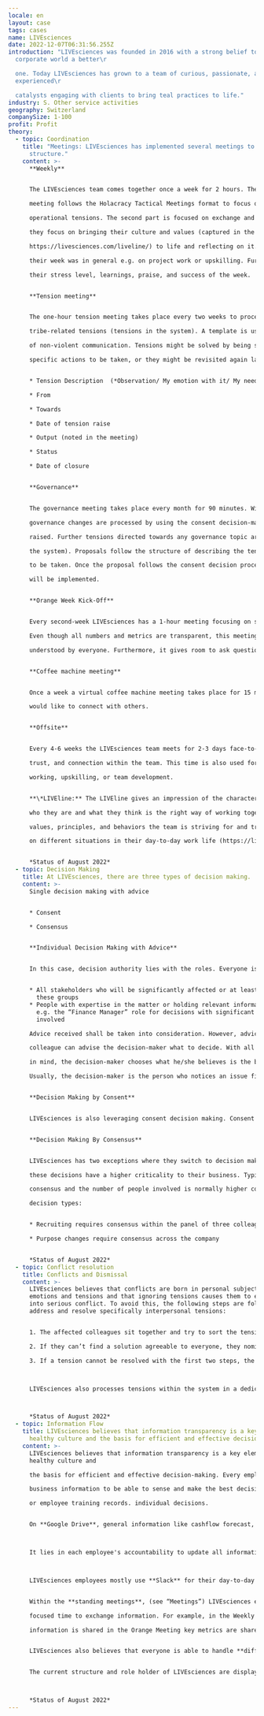 ```yaml
---
locale: en
layout: case
tags: cases
name: LIVEsciences
date: 2022-12-07T06:31:56.255Z
introduction: "LIVEsciences was founded in 2016 with a strong belief to make the
  corporate world a better\r

  one. Today LIVEsciences has grown to a team of curious, passionate, and
  experienced\r

  catalysts engaging with clients to bring teal practices to life."
industry: S. Other service activities
geography: Switzerland
companySize: 1-100
profit: Profit
theory:
  - topic: Coordination
    title: "Meetings: LIVEsciences has implemented several meetings to support its
      structure."
    content: >-
      **Weekly**


      The LIVEsciences team comes together once a week for 2 hours. The first part of the Weekly

      meeting follows the Holacracy Tactical Meetings format to focus on operational work and

      operational tensions. The second part is focused on exchange and connection. In this part,

      they focus on bringing their culture and values (captured in the LIVEline*

      https://livesciences.com/liveline/) to life and reflecting on it. Team members then share how

      their week was in general e.g. on project work or upskilling. Further team members can share

      their stress level, learnings, praise, and success of the week.


      **Tension meeting**


      The one-hour tension meeting takes place every two weeks to process all emotional

      tribe-related tensions (tensions in the system). A template is used which follows the structure

      of non-violent communication. Tensions might be solved by being shared and discussed,

      specific actions to be taken, or they might be revisited again later. 


      * Tension Description  (*Observation/ My emotion with it/ My need/ My wish*)

      * From

      * Towards

      * Date of tension raise

      * Output (noted in the meeting)

      * Status

      * Date of closure


      **Governance**


      The governance meeting takes place every month for 90 minutes. Within this meeting,

      governance changes are processed by using the consent decision-making after a proposal is

      raised. Further tensions directed towards any governance topic are processed (tensions on

      the system). Proposals follow the structure of describing the tension, proposal and next steps

      to be taken. Once the proposal follows the consent decision process the governance decision

      will be implemented.


      **Orange Week Kick-Off**


      Every second-week LIVEsciences has a 1-hour meeting focusing on several financial metrics.

      Even though all numbers and metrics are transparent, this meeting ensures that information is

      understood by everyone. Furthermore, it gives room to ask questions and discuss.


      **Coffee machine meeting**


      Once a week a virtual coffee machine meeting takes place for 15 minutes for anyone that

      would like to connect with others.


      **Offsite**


      Every 4-6 weeks the LIVEsciences team meets for 2-3 days face-to-face to create belonging,

      trust, and connection within the team. This time is also used for some efficient face-to-face

      working, upskilling, or team development.


      **\*LIVEline:** The LIVEline gives an impression of the character of LIVEsciences. It summarises

      who they are and what they think is the right way of working together. For example, it includes

      values, principles, and behaviors the team is striving for and triggers passionate discussions

      on different situations in their day-to-day work life (https://livesciences.com/liveline/).


      *Status of August 2022*
  - topic: Decision Making
    title: At LIVEsciences, there are three types of decision making.
    content: >-
      Single decision making with advice


      * Consent

      * Consensus 


      **Individual Decision Making with Advice**


      In this case, decision authority lies with the roles. Everyone is entitled to take any decision at any time – LIVEsciences team members trust each other to do the right thing no matter what. This is the most common decision at LIVEsciences and it typically involves only a few people. An example of an individual decision is deciding how to create a workshop. As a default rule, LIVEsciences uses single decision-making combined with the advice process, meaning that any person can take any decision after seeking advice from:


      * All stakeholders who will be significantly affected or at least key representatives of 
        these groups
      * People with expertise in the matter or holding relevant information for this decision,
        e.g. the “Finance Manager” role for decisions with significant out-of-pocket cost
        involved

      Advice received shall be taken into consideration. However, advice is simply advice. No 

      colleague can advise the decision-maker what to decide. With all the advice and perspectives 

      in mind, the decision-maker chooses what he/she believes is the best course of action. 

      Usually, the decision-maker is the person who notices an issue first, he/she is the owner of a specific role or he/she is affected by the issue.


      **Decision Making by Consent**


      LIVEsciences is also leveraging consent decision making. Consent means the absence of objections and going with a “good enough for now, safe enough to try” solution. When there are any objections, i.e. significant risks to the survival of the company, the decision cannot be taken, and the objections need to be dealt with (e.g., by seeking understanding or revising content).


      **Decision Making By Consensus**


      LIVEsciences has two exceptions where they switch to decision making by consensus as

      these decisions have a higher criticality to their business. Typically very few decisions require

      consensus and the number of people involved is normally higher compared to the other

      decision types:


      * Recruiting requires consensus within the panel of three colleagues

      * Purpose changes require consensus across the company


      *Status of August 2022*
  - topic: Conflict resolution
    title: Conflicts and Dismissal
    content: >-
      LIVEsciences believes that conflicts are born in personal subjective
      emotions and tensions and that ignoring tensions causes them to escalate
      into serious conflict. To avoid this, the following steps are followed to
      address and resolve specifically interpersonal tensions:


      1. The affected colleagues sit together and try to sort the tension out privately or process it in a dedicated meeting.

      2. If they can’t find a solution agreeable to everyone, they nominate a colleague they trust to act as a mediator or call an external mediator. The mediator doesn’t impose a decision. Rather, he or she supports the participants in coming to their own solution.

      3. If a tension cannot be resolved with the first two steps, the person with the tension can make a proposal for dismissal in Consent Decision Mode, where everybody can object except the person who is proposed to be dismissed. When there is no objection, the responsible person owning this accountability (currently Admin/Legal) is asked to formally give notice on behalf of the consent decision taken before.



      LIVEsciences also processes tensions within the system in a dedicated Tension Meeting and tensions on the system in the Governance Meeting (see “Meetings” for further information).



      *Status of August 2022*
  - topic: Information Flow
    title: LIVEsciences believes that information transparency is a key element of a
      healthy culture and the basis for efficient and effective decision-making.
    content: >-
      LIVEsciences believes that information transparency is a key element of a
      healthy culture and 

      the basis for efficient and effective decision-making. Every employee has access to all 

      business information to be able to sense and make the best decisions in serving the company. Those decisions include strategic company decisions, governance decisions, hiring decisions, 

      or employee training records. individual decisions.


      On **Google Drive**, general information like cashflow forecast, CRM, project pipeline, and recruitment information are accessible for each employee. Individual information is transparent e.g. salary information, utilization rate, capacity planning, or vacation planning. Other platforms reveal information on booked hours, expense claims, and credit card billing. More detailed information on the financial situation of LIVEsciences is always available from the finance role holders.



      It lies in each employee's accountability to update all information so that LIVEsciences employees have an up-to-date overview of the key data.



      LIVEsciences employees mostly use **Slack** for their day-to-day communication. In Slack all  levels of communication from 1:1, client project teams, governance information, or whole team communication take place. Slack is used for sharing knowledge, announcing decisions taken, asking for urgent support within the team, and sharing fun information.


      Within the **standing meetings**, (see “Meetings”) LIVEsciences employees have some

      focused time to exchange information. For example, in the Weekly meeting,day-to-day

      information is shared in the Orange Meeting key metrics are shared, and in the Governance Meeting, governance proposals are decided on. Employees can follow up on these meetings by recordings, Miro boards, or information exchanged on Slack.


      LIVEsciences also believes that everyone is able to handle **difficult and sensitive news**. Therefore, financially critical phases are shared with all employees to take advantage of the collective intelligence to find solutions and make the right decisions for the company.


      The current structure and role holder of LIVEsciences are displayed and publicly accessible in **Holaspirit** (https://app.holaspirit.com/public/livesciences-ag). This makes it especially easy for employees to reach out to the right role owner and hold others accountable.



      *Status of August 2022*
---
```

